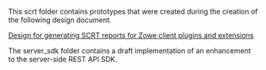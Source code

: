 This scrt folder contains prototypes that were created during the creation of the following design document.

[Design for generating SCRT reports for Zowe client plugins and extensions](https://docs.google.com/document/d/1Jv0l2GQs3n5PuWxhhevQM-ZNOQbX315MWXcWSaACb5Q/edit?usp=sharing)

The server_sdk folder contains a draft implementation of an enhancement to the server-side REST API SDK.
